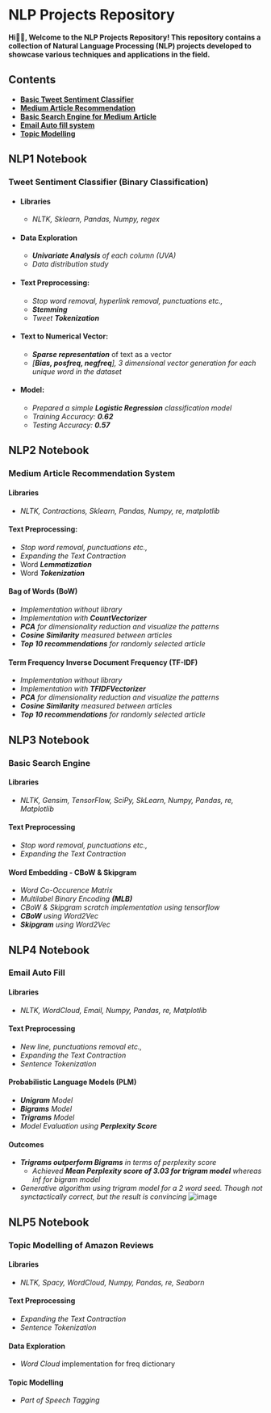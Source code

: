 # NLP Projects Repository
**Hi👋🏾, Welcome to the NLP Projects Repository! This repository contains a collection of Natural Language Processing (NLP) projects developed to showcase various techniques and applications in the field.**

## Contents
- [**Basic Tweet Sentiment Classifier**](Practise/NLP1.ipynb)
- [**Medium Article Recommendation**](Practise/NLP2.ipynb)
- [**Basic Search Engine for Medium Article**](Practise/NLP3.ipynb)
- [**Email Auto fill system**](Practise/NLP4.ipynb)
- [**Topic Modelling**](Practise/NLP5.ipynb)

## NLP1 Notebook 
### Tweet Sentiment Classifier (Binary Classification)
- #### Libraries
	- *NLTK, Sklearn, Pandas, Numpy, regex*
- #### Data Exploration
	- ***Univariate Analysis*** *of each column (UVA)*
 	- *Data distribution study*	
- #### Text Preprocessing:
	- *Stop word removal, hyperlink removal, punctuations etc.,*
	- ***Stemming***
 	- *Tweet* ***Tokenization***
- #### Text to Numerical Vector:
	- ***Sparse representation*** of text as a vector
	- *[**Bias, posfreq, negfreq**], 3 dimensional vector generation for each unique word in the dataset* 
- #### Model:
	- *Prepared a simple* ***Logistic Regression*** *classification model*
	- *Training Accuracy:* ***0.62***
	- *Testing Accuracy:* ***0.57***

## NLP2 Notebook
### Medium Article Recommendation System
#### Libraries
- *NLTK, Contractions, Sklearn, Pandas, Numpy, re, matplotlib*
#### Text Preprocessing:
- *Stop word removal, punctuations etc.,*
- *Expanding the Text Contraction*
- Word ***Lemmatization***
- Word ***Tokenization***	
#### Bag of Words (BoW)
- *Implementation without library*
- *Implementation with* ***CountVectorizer***
- ***PCA*** *for dimensionality reduction and visualize the patterns*
- ***Cosine Similarity*** *measured between articles*
- ***Top 10 recommendations*** *for randomly selected article*

#### Term Frequency Inverse Document Frequency (TF-IDF)
- *Implementation without library*
- *Implementation with* ***TFIDFVectorizer***
- ***PCA*** *for dimensionality reduction and visualize the patterns*
- ***Cosine Similarity*** *measured between articles*
- ***Top 10 recommendations*** *for randomly selected article*

## NLP3 Notebook
### Basic Search Engine 
#### Libraries
- *NLTK, Gensim, TensorFlow, SciPy, SkLearn, Numpy, Pandas, re, Matplotlib*
#### Text Preprocessing
- *Stop word removal, punctuations etc.,*
- *Expanding the Text Contraction*  
#### Word Embedding - CBoW & Skipgram
- *Word Co-Occurence Matrix*
- *Multilabel Binary Encoding* ***(MLB)***
- *CBoW & Skipgram scratch implementation using tensorflow*
- ***CBoW*** *using Word2Vec*
- ***Skipgram*** *using Word2Vec*

## NLP4 Notebook
### Email Auto Fill  
#### Libraries
- *NLTK, WordCloud, Email, Numpy, Pandas, re, Matplotlib*
#### Text Preprocessing
- *New line, punctuations removal etc.,*
- *Expanding the Text Contraction*
- *Sentence Tokenization*
#### Probabilistic Language Models (PLM)
- ***Unigram*** *Model*
- ***Bigrams*** *Model*
- ***Trigrams*** *Model*
- *Model Evaluation using* ***Perplexity Score***
#### Outcomes
- ***Trigrams outperform Bigrams*** *in terms of perplexity score*
	- *Achieved* ***Mean Perplexity score of 3.03 for trigram model*** *whereas inf for bigram model*
- *Generative algorithm using trigram model for a 2 word seed. Though not synctactically correct, but the result is convincing*
![image](https://github.com/user-attachments/assets/c47a2a87-049d-4b86-a0bd-56013a9495ba)

## NLP5 Notebook
### Topic Modelling of Amazon Reviews  
#### Libraries
- *NLTK, Spacy, WordCloud, Numpy, Pandas, re, Seaborn*
#### Text Preprocessing
- *Expanding the Text Contraction*
- *Sentence Tokenization*
#### Data Exploration
- *Word Cloud* implementation for freq dictionary
#### Topic Modelling
- *Part of Speech Tagging*
